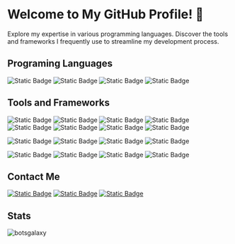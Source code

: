 # Welcome to My GitHub Profile! 👋

Explore my expertise in various programming languages.
Discover the tools and frameworks I frequently use to streamline my development process.

## Programing Languages 
![Static Badge](https://img.shields.io/badge/1.21.5-%2300ADD8?style=for-the-badge&logo=go&logoColor=%2300ADD8&label=GO) 
![Static Badge](https://img.shields.io/badge/3-%233776AB?style=for-the-badge&logo=python&logoColor=%2300ADD8&label=PYTHON) 
![Static Badge](https://img.shields.io/badge/ES6-%23F7DF1E?style=for-the-badge&logo=javascript&logoColor=%23F7DF1E&label=JAVASCRIPT)
![Static Badge](https://img.shields.io/badge/JAVA-%23437291?style=for-the-badge&logo=openjdk&logoColor=%23437291&color=red)


## Tools and Frameworks 
![Static Badge](https://img.shields.io/badge/Advanced-blue?style=for-the-badge&logo=react&logoColor=%2361DAFB&label=REACT)
![Static Badge](https://img.shields.io/badge/Advanced-blue?style=for-the-badge&logo=django&logoColor=%23092E20&label=DJANGO)
![Static Badge](https://img.shields.io/badge/Advanced-blue?style=for-the-badge&logo=postgresql&logoColor=%234169E1&label=PostgresQL)
![Static Badge](https://img.shields.io/badge/Advanced-blue?style=for-the-badge&logo=gin&logoColor=%23008ECF&label=GIN)
![Static Badge](https://img.shields.io/badge/Advanced-blue?style=for-the-badge&logo=telegram&logoColor=%2326A5E4&label=Telegram%20Bot)
![Static Badge](https://img.shields.io/badge/Advanced-blue?style=for-the-badge&logo=docker&logoColor=%232496ED&label=Docker)
![Static Badge](https://img.shields.io/badge/Advanced-blue?style=for-the-badge&logo=Ubuntu&logoColor=%23E95420&label=Ubuntu)
![Static Badge](https://img.shields.io/badge/Advanced-blue?style=for-the-badge&logo=visualstudiocode&logoColor=%23007ACC&label=Visual%20Studio%20Code)

![Static Badge](https://img.shields.io/badge/intermediate-green?style=for-the-badge&logo=cloudflare&logoColor=%23F38020&label=Cloudflare)
![Static Badge](https://img.shields.io/badge/intermediate-green?style=for-the-badge&logo=cloudflare&logoColor=%230080FF&label=Digital%20Ocean)
![Static Badge](https://img.shields.io/badge/intermediate-green?style=for-the-badge&logo=figma&logoColor=%23F24E1E&label=Figma)
![Static Badge](https://img.shields.io/badge/intermediate-green?style=for-the-badge&logo=flask&logoColor=%23000000&label=Flask)

![Static Badge](https://img.shields.io/badge/Beginner-red?style=for-the-badge&logo=electron&logoColor=%2347848F&label=Electron)
![Static Badge](https://img.shields.io/badge/Beginner-red?style=for-the-badge&logo=react&logoColor=%2347848F&label=React%20Native%20)
![Static Badge](https://img.shields.io/badge/Beginner-red?style=for-the-badge&logo=graphql&logoColor=%23E10098&label=GraphQL)
![Static Badge](https://img.shields.io/badge/Beginner-red?style=for-the-badge&logo=kubernetes&logoColor=%23326CE5&label=Kubernetes)

## Contact Me 

[![Static Badge](https://img.shields.io/badge/primeakash-8A2BE2?style=for-the-badge&logo=telegram)](https://t.me/primeakash)
[![Static Badge](https://img.shields.io/badge/GMAIL-8A2BE2?style=for-the-badge&logo=gmail)](mailto:botsgalaxyofficial@gmail.com)
[![Static Badge](https://img.shields.io/badge/linkedIN-8A2BE2?style=for-the-badge&logo=linkedin)](https://www.linkedin.com/in/NasirHossainAkash/)



## Stats 
<p><img align="left" src="https://github-readme-stats.vercel.app/api/top-langs?username=botsgalaxy&show_icons=true&locale=en&layout=compact" alt="botsgalaxy" /></p>


